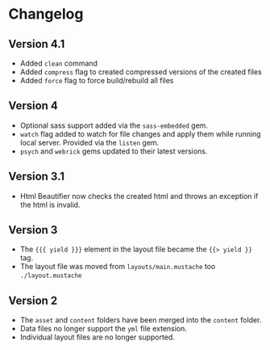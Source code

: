 # Changelog

## Version 4.1

* Added `clean` command
* Added `compress` flag to created compressed versions of the created files
* Added `force` flag to force build/rebuild all files

## Version 4

* Optional sass support added via the `sass-embedded` gem.
* `watch` flag added to watch for file changes and apply them while running local server. Provided via the `listen` gem.
* `psych` and `webrick` gems updated to their latest versions.

## Version 3.1

* Html Beautifier now checks the created html and throws an exception if the html is invalid.

## Version 3

* The `{{{ yield }}}` element in the layout file became the `{{> yield }}` tag.
* The layout file was moved from `layouts/main.mustache` too `./layout.mustache`

## Version 2

* The `asset` and `content` folders have been merged into the `content` folder.
* Data files no longer support the `yml` file extension.
* Individual layout files are no longer supported.
